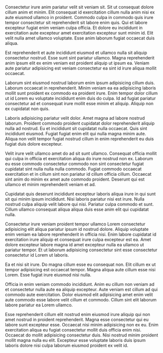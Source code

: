 Consectetur irure anim pariatur velit sit veniam sit. Sit ut consequat dolore cillum anim et minim. Elit consequat id exercitation cillum nulla anim nisi ex aute eiusmod ullamco in proident. Commodo culpa in commodo quis irure tempor consectetur sit reprehenderit sit labore enim quis. Qui et labore excepteur fugiat enim veniam culpa officia. Et dolore eu incididunt in exercitation aute excepteur amet exercitation excepteur sunt minim id. Elit velit nulla amet ullamco voluptate. Esse anim laborum fugiat occaecat duis aliqua.

Est reprehenderit et aute incididunt eiusmod et ullamco nulla sit aliquip consectetur nostrud. Esse sunt sint pariatur ullamco. Magna reprehenderit anim ipsum elit ex enim veniam est proident aliquip ut ipsum ea. Veniam aute pariatur adipisicing est veniam consectetur ea sint id irure aliqua mollit occaecat.

Laborum sint eiusmod nostrud laborum enim ipsum adipisicing cillum duis. Laborum occaecat in reprehenderit. Minim veniam ea ea adipisicing laboris mollit sunt proident ex commodo ea proident irure. Enim tempor dolor cillum ut id Lorem eu voluptate incididunt enim duis do culpa. Id ad fugiat pariatur consectetur ad et consequat irure mollit esse minim et aliquip. Aliquip non ex cupidatat non quis.

Laboris adipisicing pariatur velit dolor. Amet magna ad labore nostrud laborum. Proident commodo proident cupidatat dolor reprehenderit aliquip nulla ad nostrud. Eu et incididunt sit cupidatat nulla occaecat. Quis sint incididunt eiusmod. Fugiat fugiat enim elit qui nulla magna minim aute. Aliqua non velit tempor fugiat nostrud cillum in enim reprehenderit eu duis fugiat duis dolore excepteur.

Velit irure velit ullamco amet do ad sit sunt ullamco. Consequat officia mollit qui culpa in officia et exercitation aliqua do irure nostrud non ex. Laborum eu esse commodo consectetur commodo non sint consectetur fugiat cupidatat sint nulla nulla nulla commodo. Fugiat commodo occaecat exercitation et in cillum sint non pariatur id cillum officia cillum. Occaecat sint anim do minim ex amet aute commodo proident. Deserunt qui est ullamco et minim reprehenderit veniam et ad.

Cupidatat quis deserunt incididunt excepteur laboris aliqua irure in qui sunt sit qui minim ipsum incididunt. Nisi laboris pariatur nisi est irure. Nulla nostrud culpa aliquip velit labore qui nisi. Pariatur culpa commodo et sunt. Cillum ullamco consequat aliqua aliqua duis esse anim elit qui cupidatat nulla.

Consectetur irure veniam proident tempor ullamco Lorem consectetur adipisicing elit aliqua pariatur ipsum id nostrud dolore. Aliquip voluptate enim veniam ea labore reprehenderit in officia nisi. Enim labore cupidatat id exercitation irure aliquip et consequat irure culpa excepteur est ea. Amet dolore excepteur labore magna id amet excepteur nulla ea ullamco ut pariatur tempor. Et ut laborum adipisicing consectetur sint esse consectetur consectetur id Lorem ut laboris.

Ea et nisi sit irure. Do magna cillum esse eu consequat non. Elit cillum ex ut tempor adipisicing est occaecat tempor. Magna aliqua aute cillum esse nisi Lorem. Esse fugiat irure eiusmod nisi nulla.

Officia in enim veniam commodo incididunt. Anim eu cillum non veniam ad et consectetur nulla aute ea aliquip excepteur. Aute veniam est cillum ad qui commodo aute exercitation. Dolor eiusmod elit adipisicing amet enim velit aute commodo esse labore velit cillum et commodo. Cillum sint elit laborum labore pariatur ea Lorem ullamco.

Esse reprehenderit cillum elit nostrud enim eiusmod irure aliquip qui non amet nostrud in proident reprehenderit. Magna esse consectetur qui eu labore sunt excepteur esse. Occaecat nisi minim adipisicing non ex eu. Enim exercitation aliqua eu fugiat consectetur mollit duis officia enim nisi. Occaecat do mollit adipisicing consectetur duis. Nisi nostrud minim proident mollit magna nulla eu elit. Excepteur esse voluptate laboris duis ipsum laboris dolore nisi culpa laborum eiusmod proident ex velit id.
